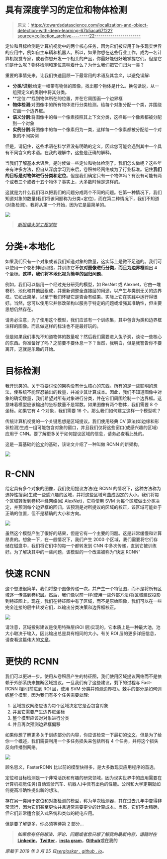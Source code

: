 # 具有深度学习的定位和物体检测

> 原文：<https://towardsdatascience.com/localization-and-object-detection-with-deep-learning-67b5aca67f22?source=collection_archive---------22----------------------->

定位和目标检测是计算机视觉中的两个核心任务，因为它们被应用于许多现实世界的应用中，例如自主车辆和机器人。所以，如果你想在这些行业工作，成为一名计算机视觉专家，或者你想开发一个相关的产品，你最好能很好地掌握它们。但是它们是什么呢？物体检测和定位意味着什么？为什么我们把它们归为一类？

重要的事情先来。让我们快速回顾一下最常用的术语及其含义，以避免误解:

*   **分类/识别**:给定一幅带有物体的图像，找出那个物体是什么。换句话说，从一组预定义的类别中将其分类。
*   **定位:**找到物体所在的位置，并在它周围画一个边界框
*   **物体检测**:对图像中的所有物体进行分类检测。给每个对象分配一个类，并围绕它画一个边界框。
*   **语义分割**:将图像中的每一个像素按照其上下文分类，这样每一个像素都被分配到一个对象
*   **实例分割**:将图像中的每一个像素归为一类，这样每一个像素都被分配给一个对象的不同实例

但是，请记住，这些术语在科学界没有明确的定义，因此您可能会遇到其中一个具有不同含义的术语。在我的理解中，这些是正确的解释。

当我们了解基本术语后，是时候做一些定位和物体检测了。我们怎么做呢？这些年来有许多方法，但自从深度学习到来后，卷积神经网络成为了行业标准。记住**我们的目标是对物体进行分类和定位**。但是我们确定只有一个物体吗？有没有可能有两个或者三个或者十五个物体？事实上，大多数时候是这样的。

这就是为什么我们可以把我们的问题分成两个不同的问题。在第一种情况下，我们知道对象的数量(我们将该问题称为分类+定位)，而在第二种情况下，我们不知道(对象检测)。我将从第一个开始，因为它是最简单的。

![](img/7d3a50a9a7a25ea38aac4db068f7d202.png)

> [*斯坦福大学工程学院*](https://www.youtube.com/channel/UCdKG2JnvPu6mY1NDXYFfN0g)

# 分类+本地化

如果我们只有一个对象或者我们知道对象的数量，这实际上是微不足道的。我们可以使用一个卷积神经网络，并训练它**不仅对图像进行分类，而且为边界框**输出 4 个坐标。**这样，我们将本地化视为简单的回归问题**。

例如，我们可以借用一个经过充分研究的模型，如 ResNet 或 Alexnet，它由一堆卷积、池化和其他层组成，并重新调整全连接层的用途，以产生与类别无关的边界框。它如此简单，以至于我们怀疑它是否会有结果。实际上它在实践中运行得很好。当然，您可以使用它并修改架构以服务于特定的问题或增强其准确性，但主要思想仍然存在。

请务必注意，为了使用这个模型，我们应该有一个训练集，其中包含为类和边界框注释的图像。而且做这样的标注也不是最好玩的。

但是如果我们事先不知道物体的数量呢？然后我们需要进入兔子洞，谈论一些核心的东西。你准备好了吗？之前要不要休息一下？当然，我明白，但是我警告你不要离开。这就是乐趣的开始。

# 目标检测

我开玩笑的。关于将要讨论的架构没有什么核心的东西。所有的是一些聪明的想法，使系统不能容忍输出的数量，并减少其计算成本。因此，我们不知道图像中对象的确切数量，我们希望对所有对象进行分类，并在它们周围绘制一个边界框。这意味着模型应该输出的坐标数量不是常数。如果图像有两个物体，我们需要 8 个坐标。如果它有 4 个对象，我们需要 16 个。那么我们如何建立这样一个模型呢？

传统计算机视觉的一个关键思想是区域提议。我们使用经典 CV 算法(如边缘和形状检测)生成一组可能包含对象的窗口，并且我们仅将这些窗口(或感兴趣的区域)应用于 CNN。要了解更多关于如何提议区域的信息，请务必查看此处的。

这是一篇基础的[论文](https://arxiv.org/abs/1311.2524)的基础，该论文介绍了一种叫做 RCNN 的新架构。

![](img/6837ec6a0b18a51e3cdcc4235e942ea7.png)

# R-CNN

给定具有多个对象的图像，我们使用提议方法(在 RCNN 的情况下，这种方法称为选择性搜索)生成一些感兴趣的区域，并将这些区域弯曲成固定的大小。我们将每个区域转发到卷积神经网络(如 AlexNet)，它将使用 SVM 为每个区域做出分类决定，并预测每个边界框的回归。该预测是对所提议的区域的校正，该区域可能处于正确的位置，但不是精确的大小和方向。

![](img/72c796885281f301f920f19a10e7fa75.png)

虽然这个模型产生了很好的结果，但是它有一个主要的问题。这是非常缓慢和计算昂贵的。想象一下，在一般情况下，我们产生 2000 个区域，我们需要将它们存储在磁盘中，我们将它们中的每一个都转发到 CNN 中多次传递，直到它被训练好。为了解决其中的一些问题，该模型的一个改进被称为“快速 RCNN”

# 快速 RCNN

这个想法很简单。我们将整个图像传递一次，并产生一个特征图，而不是将所有区域逐一传递到卷积层。然后，我们像以前一样(使用一些外部方法)将区域建议投影到特征图上。现在，我们在特征图中有了区域，而不是原始图像，我们可以在一些完全连接的层中转发它们，以输出分类决策和边界框校正。

![](img/ac58ff4d68c553643e9d6df75965aa85.png)

请注意，区域投影建议是使用特殊层(ROI 层)实现的，它本质上是一种最大池，池大小取决于输入，因此输出总是具有相同的大小。有关 ROI 层的更多详细信息，请查看这篇伟大的[文章](https://deepsense.ai/region-of-interest-pooling-explained/)。

# 更快的 RCNN

我们可以更进一步。使用从卷积层产生的特征图，我们使用区域提议网络而不是依赖于外部系统来推断区域提议。一旦我们有了这些建议，剩下的过程与 Fast-RCNN 相同(前进到 ROI 层，使用 SVM 分类并预测边界框)。棘手的部分是如何训练整个模型，因为我们有多个任务需要处理:

1.  区域提议网络应该为每个区域决定它是否包含对象
2.  并且它需要产生边界框坐标
3.  整个模型应该对对象进行分类
4.  并且再次预测边界框偏移

如果你想了解更多关于训练部分的内容，你应该检查一下最初的[论文](https://arxiv.org/abs/1506.01497)，但是为了给你一个概述，我们需要利用一个多任务损失来包括所有 4 个任务，并将这个损失反向传播到网络。

![](img/2be3ee161b668ebc57b76ffb32dcd7df.png)

顾名思义，FasterRCNN 比以前的模型快得多，是大多数现实应用程序的首选。

定位和目标检测是一个非常活跃和有趣的研究领域，因为现实世界中的应用需要在计算机视觉任务(自动驾驶汽车、机器人)中具有出色的性能。公司和大学定期就如何提高准确性提出新的想法。

存在另一类用于定位和对象检测的模型，称为单次检测器，其在过去几年中变得非常流行，因为它们甚至更快并且通常需要更少的计算成本。当然，它们不太精确，但它们非常适合嵌入式系统和类似的耗电应用。

但是要了解更多，你必须等待第 2 部分…

> ***如果您有任何想法、评论、问题或者您只想了解我的最新内容，请随时在***[**Linkedin**](https://www.linkedin.com/in/sergios-karagiannakos/)**，**[**Twitter**](https://twitter.com/KarSergios)**，**[**insta gram**](https://www.instagram.com/sergios_krg/)**，**[**Github**](https://github.com/SergiosKar)**或在我的**

*原载于 2019 年 3 月 25 日*[*sergioskar . github . io*](https://sergioskar.github.io/Localization_and_Object_Detection/)*。*